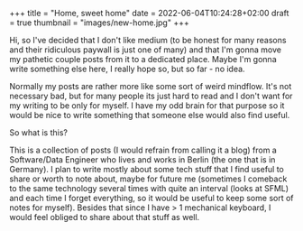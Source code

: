 +++
title = "Home, sweet home"
date = 2022-06-04T10:24:28+02:00
draft = true
thumbnail = "images/new-home.jpg"
+++

Hi, so I've decided that I don't like medium (to be honest for many reasons and their ridiculous paywall is just one of many) and that I'm gonna move my pathetic couple posts from it to a dedicated place. Maybe I'm gonna write something else here, I really hope so, but so far - no idea. 

Normally my posts are rather more like some sort of weird mindflow. It's not necessary bad, but for many people its just hard to read and I don't want for my writing to be only for myself. I have my odd brain for that purpose so it would be nice to write something that someone else would also find useful.

So what is this? 

This is a collection of posts (I would refrain from calling it a blog) from a Software/Data Engineer who lives and works in Berlin (the one that is in Germany). I plan to write mostly about some tech stuff that I find useful to share or worth to note about, maybe for future me (sometimes I comeback to the same technology several times with quite an interval (looks at SFML) and each time I forget everything, so it would be useful to keep some sort of notes for myself).
Besides that since I have > 1 mechanical keyboard, I would feel obliged to share about that stuff as well.